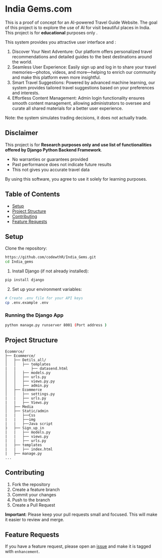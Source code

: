 # India Gems.com

This is a proof of concept for an AI-powered Travel Guide Website. The goal of this project is to explore the use of AI for visit beautiful places in India. This project is for **educational** purposes only .

This system provides you attractive user interface and  :

1. Discover Your Next Adventure: Our platform offers personalized travel recommendations and detailed guides to the best destinations around the world.
2. Seamless User Experience: Easily sign up and log in to share your travel memories—photos, videos, and more—helping to enrich our community and make this platform even       more insightful.
3. Smart Travel Suggestions: Powered by advanced machine learning, our system provides tailored travel suggestions based on your preferences and interests.
4. Effortless Content Management: Admin login functionality ensures smooth content management, allowing administrators to oversee and curate all shared materials for a         better user experience.

Note: the system simulates trading decisions, it does not actually trade.

## Disclaimer

This project is for **Research purposes only and use list of functionalities offered by Django Python Backend Framework**.

- No warranties or guarantees provided
- Past performance does not indicate future results
- This not gives you accurate travel data 

By using this software, you agree to use it solely for learning purposes.

## Table of Contents
- [Setup](#setup)
- [Project Structure](#project-structure)
- [Contributing](#contributing)
- [Feature Requests](#feature-requests)

## Setup

Clone the repository:
```bash
https://github.com/codewthR/India_Gems.git
cd India_gems
```

1. Install Django (if not already installed):
```bash
pip install django
```

2. Set up your environment variables:
```bash
# Create .env file for your API keys
cp .env.example .env
```

### Running the Django App
```bash
python manage.py runserver 8001 (Port address )
```

## Project Structure 
```
Ecommrce/
├── Ecommerce/
│   ├── Detils_all/                 
│   │   ├── templates
|   |       ├── datasend.html      
│   │   ├── models.py  
│   │   ├── urls.py       
│   │   ├── views.py.py        
│   │   ├── admin.py        
│   ├── Ecommerce                   
│   │   ├── settings.py
|   |   ├── urls.py
|   |   ├── Views.py        
│   ├── Media
│   ├── Static/admin
|   |   ├──Css
|   |   ├──img
|   |   ├──Java script
├   ├── Sign_up_in
|   |   ├── models.py
|   |   ├── views.py
|   |   ├── urls.py
|   ├── templates
|   |   ├── index.html
|   ├── manage.py
...
```

## Contributing

1. Fork the repository
2. Create a feature branch
3. Commit your changes
4. Push to the branch
5. Create a Pull Request

**Important**: Please keep your pull requests small and focused.  This will make it easier to review and merge.

## Feature Requests

If you have a feature request, please open an [issue]() and make it is tagged with `enhancement`.

